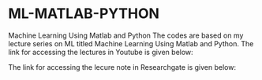 # ML-MATLAB-PYTHON
Machine Learning Using Matlab and Python
The codes are based on my lecture series on ML titled Machine Learning Using Matlab and Python. The link for accessing the lectures in Youtube is given below:


The link for accessing the lecure note in Researchgate is given below:



